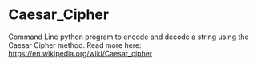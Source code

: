 # Caesar_Cipher

Command Line python program to encode and decode a string using the Caesar Cipher method. Read more here:
https://en.wikipedia.org/wiki/Caesar_cipher

